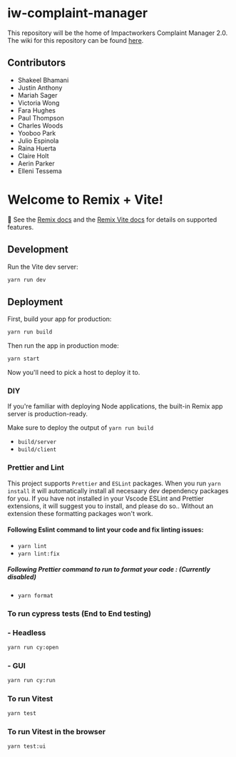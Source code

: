 # iw-complaint-manager

This repository will be the home of Impactworkers Complaint Manager 2.0. The wiki for this repository can be found [here](https://impactworkers.github.io/iw-complaint-manager/).

## Contributors

- Shakeel Bhamani
- Justin Anthony
- Mariah Sager
- Victoria Wong
- Fara Hughes
- Paul Thompson
- Charles Woods
- Yooboo Park
- Julio Espinola
- Raina Huerta
- Claire Holt
- Aerin Parker
- Elleni Tessema

# Welcome to Remix + Vite!

📖 See the [Remix docs](https://remix.run/docs) and the [Remix Vite docs](https://remix.run/docs/en/main/guides/vite) for details on supported features.

## Development

Run the Vite dev server:

```sh
yarn run dev
```

## Deployment

First, build your app for production:

```sh
yarn run build
```

Then run the app in production mode:

```sh
yarn start
```

Now you'll need to pick a host to deploy it to.

### DIY

If you're familiar with deploying Node applications, the built-in Remix app server is production-ready.

Make sure to deploy the output of `yarn run build`

- `build/server`
- `build/client`

### Prettier and Lint 

This project supports `Prettier` and `ESLint` packages. When you run `yarn install` it will automatically install all necesaary dev dependency packages for you. If you have not installed in your Vscode ESLint and Prettier extensions, it will suggest you to install, and please do so.. Without an extension these formatting packages won't work. 

#### Following Eslint command to lint your code and fix linting issues:

- `yarn lint`
- `yarn lint:fix`

##### Following Prettier command to run to format your code : (Currently disabled)

- `yarn format`  


### To run cypress tests (End to End testing)

### - Headless

```sh
yarn run cy:open
```

### - GUI

```sh
yarn run cy:run
```

### To run Vitest

```sh
yarn test
```

### To run Vitest in the browser 

```sh
yarn test:ui
```
